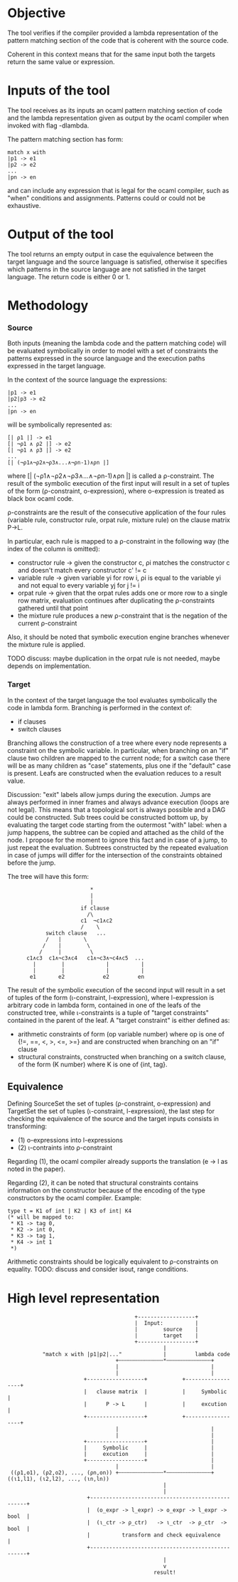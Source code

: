 # Objective

The tool verifies if the compiler provided a lambda representation of the pattern matching section of the code that is coherent with the source code.

Coherent in this context means that for the same input both the targets return the same value or expression.

# Inputs of the tool

The tool receives as its inputs an ocaml pattern matching section of code and the lambda representation given as output by the ocaml compiler when invoked with flag -dlambda.

The pattern matching section has form:

```
match x with
|p1 -> e1
|p2 -> e2
...
|pn -> en
```

and can include any expression that is legal for the ocaml compiler, such as "when" conditions and assignments.
Patterns could or could not be exhaustive.

# Output of the tool

The tool returns an empty output in case the equivalence between the target language and the source language is satisfied, otherwise it specifies which patterns in the source language are not satisfied in the target language.
The return code is either 0 or 1.

# Methodology

### Source 

Both inputs (meaning the lambda code and the pattern matching code) will be evaluated symbolically in order to model with a set of constraints the patterns expressed in the source language and the execution paths expressed in the target language.

In the context of the source language the expressions:

```
|p1 -> e1
|p2|p3 -> e2
...
|pn -> en 
```

will be symbolically represented as:

```
[| ρ1 |] -> e1
[| ¬ρ1 ∧ ρ2 |] -> e2
[| ¬ρ1 ∧ ρ3 |] -> e2
...
[| (¬ρ1∧¬ρ2∧¬ρ3∧...∧¬ρn-1)∧ρn |]
```

where [| (¬ρ1∧¬ρ2∧¬ρ3∧...∧¬ρn-1)∧ρn |] is called a ρ-constraint.
The result of the symbolic execution of the first input will result in a set of tuples of the form
(ρ-constraint, o-expression), where o-expression is treated as black box ocaml code.

ρ-constraints are the result of the consecutive application of the four rules (variable rule, constructor rule, orpat rule, mixture rule) on the clause matrix P->L.

In particular, each rule is mapped to a ρ-constraint in the following way (the index of the column is omitted):
* constructor rule -> given the constructor c, ρi matches the constructor c and doesn't match every constructor c' != c
* variable rule -> given variable yi for row i, ρi is equal to the variable yi and not equal to every variable yj for j != i
* orpat rule -> given that the orpat rules adds one or more row to a single row matrix, evaluation continues after duplicating the ρ-constraints gathered until that point
* the mixture rule produces a new ρ-constraint that is the negation of the current ρ-constraint

Also, it should be noted that symbolic execution engine branches whenever the mixture rule is applied.

TODO discuss: maybe duplication in the orpat rule is not needed, maybe depends on implementation.

### Target 

In the context of the target language the tool evaluates symbolically the code in lambda form.
Branching is performed in the context of:
* if clauses
* switch clauses

Branching allows the construction of a tree where every node represents a constraint on the symbolic variable.
In particular, when branching on an "if" clause two children are mapped to the current node;
for a switch case there will be as many children as "case" statements, plus one if the "default" case is present.
Leafs are constructed when the evaluation reduces to a result value.

Discussion:
"exit" labels allow jumps during the execution. Jumps are always performed in inner frames and always advance execution (loops are not legal). This means that a topological sort is always possible and a DAG could be constructed.
Sub trees could be constructed bottom up, by evaluating the target code starting from the outermost "with" label: when a jump happens, the subtree can be copied and attached as the child of the node.
I propose for the moment to ignore this fact and in case of a jump, to just repeat the evaluation.
Subtrees constructed by the repeated evaluation in case of jumps will differ for the intersection of the constraints obtained before the jump.

The tree will have this form:

```
                          *
                          |
                          |
                       if clause
                         /\
                       c1  ¬c1∧c2
                       /    \
            switch clause   ...
            /   |       \
           /    |        \
          /     |         \
      c1∧c3  c1∧¬c3∧c4   c1∧¬c3∧¬c4∧c5  ...
        |        |             |          |
        |        |             |          |
       e1       e2            e2         en
```

The result of the symbolic execution of the second input will result in a set of tuples of the form
(ι-constraint, l-expression), where l-expression is arbitrary code in lambda form, contained in one of the leafs of the constructed tree, while ι-constraints is a tuple of "target constraints" contained in the parent of the leaf.
A "target constraint" is either defined as:
* arithmetic constraints of form (op variable number) where op is one of {!=, ==, <, >, <=, >=} and are constructed when branching on an "if" clause
* structural constraints, constructed when branching on a switch clause, of the form (K number) where K is one of {int, tag}.

## Equivalence

Defining SourceSet the set of tuples (ρ-constraint, o-expression) and TargetSet the set of tuples (ι-constraint, l-expression), the last step for checking the equivalence of the source and the target inputs consists in transforming:
* (1) o-expressions into l-expressions
* (2) ι-contraints into ρ-constraint

Regarding (1), the ocaml compiler already supports the translation (e -> l as noted in the paper).

Regarding (2), it can be noted that structural constraints contains information on the constructor because of the encoding of the type constructors by the ocaml compiler.
Example:
```
type t = K1 of int | K2 | K3 of int| K4
(* will be mapped to:
 * K1 -> tag 0,
 * K2 -> int 0,
 * K3 -> tag 1,
 * K4 -> int 1
 *)
```

Arithmetic constraints should be logically equivalent to ρ-constraints on equality. TODO: discuss and consider isout, range conditions.

# High level representation

                                            +------------------+
                                            |  Input:          |
                                            |        source    |
                                            |        target    |
                                            +------------------+
                                                     |
               "match x with |p1|p2|..."             |         lambda code
                                      +╌╌╌╌╌╌╌╌╌╌╌╌╌╌*╌╌╌╌╌╌╌╌╌╌╌╌╌╌+
                                      |                             |
                                      |                             |
                            +------------------+           +------------------+
                            |   clause matrix  |           |     Symbolic     |
                            |      P -> L      |           |     excution     |
                            +------------------+           +------------------+
                                      |                             |
                                      |                             |
                            +------------------+                    |
                            |     Symbolic     |                    |
                            |     excution     |                    |
                            +------------------+                    |
                                      |                             |
     ((ρ1,o1), (ρ2,o2), ..., (ρn,on)) +╌╌╌╌╌╌╌╌╌╌╌╌╌╌*╌╌╌╌╌╌╌╌╌╌╌╌╌╌+ ((ι1,l1), (ι2,l2), ..., (ιn,ln))
                                                     |
                                                     |
                             +--------------------------------------------------+
                             |  (o_expr -> l_expr) -> o_expr -> l_expr -> bool  |
                             |  (ι_ctr -> ρ_ctr)   -> ι_ctr  -> ρ_ctr  -> bool  |
                             |          transform and check equivalence         |
                             +--------------------------------------------------+
                                                     |
                                                     v 
                                                  result!
